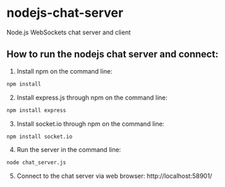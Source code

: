 # nodejs-chat-server
Node.js WebSockets chat server and client

## How to run the nodejs chat server and connect:

1. Install npm on the command line:

```bash
npm install
```

2. Install express.js through npm on the command line:

```bash
npm install express
```

3. Install socket.io through npm on the command line:

```bash
npm install socket.io
```

4. Run the server in the command line:

```bash
node chat_server.js
```

5. Connect to the chat server via web browser:
http://localhost:58901/
